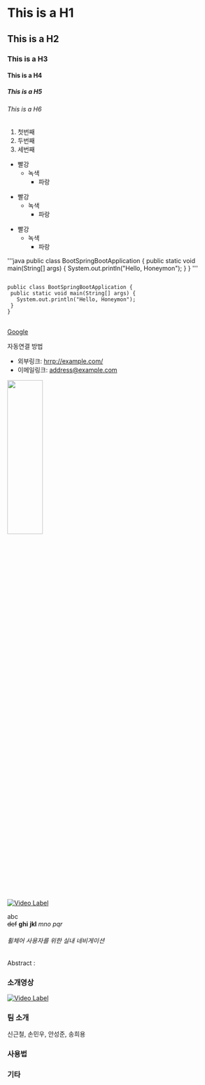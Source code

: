 # This is a H1
## This is a H2
### This is a H3
#### This is a H4
##### This is a H5
###### This is a H6

1. 첫번째
2. 두번째
3. 세번째

* 빨강
  * 녹색
    * 파랑

+ 빨강
  + 녹색
    + 파랑

- 빨강
  - 녹색
     - 파랑

'''java
public class BootSpringBootApplication {
 public static void main(String[] args) {
   System.out.println("Hello, Honeymon");
 }
}
'''

<pre>
<code>
public class BootSpringBootApplication {
 public static void main(String[] args) {
   System.out.println("Hello, Honeymon");
 }
}
</code>
</pre>

[Google](https://google.com)

자동연결 방법
* 외부링크: <hrrp://example.com/>
* 이메일링크: <address@example.com>

<img width ="40%" height ="30%" src="https://culverduck.com/wp-content/uploads/2020/11/duck-animate-1-500x500.png">
</img>

[![Video Label](https://img.youtube.com/vi/10P0269ef8I&t/0.jpg)](https://www.youtube.com/watch?v=10P0269ef8I&t)

abc   
~~def~~
**ghi** __jkl__ 
*mno* _pqr_

###### 휠체어 사용자를 위한 실내 네비게이션   
Abstract :   
### 소개영상   
[![Video Label](http://img.youtube.com/vi/10P0269ef8I&t=4s/0.jpg)]([https://youtu.be/10P0269ef8I](https://www.youtube.com/watch?v=10P0269ef8I&t=4s))
### 팀 소개
신근철, 손민우, 안성준, 송희용
### 사용법
### 기타



